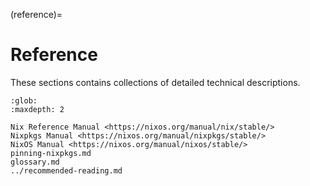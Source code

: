 (reference)=
# Reference

These sections contains collections of detailed technical descriptions.

```{toctree}
:glob:
:maxdepth: 2

Nix Reference Manual <https://nixos.org/manual/nix/stable/>
Nixpkgs Manual <https://nixos.org/manual/nixpkgs/stable/>
NixOS Manual <https://nixos.org/manual/nixos/stable/>
pinning-nixpkgs.md
glossary.md
../recommended-reading.md
```
